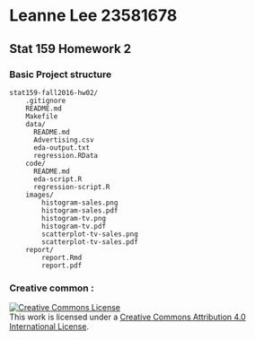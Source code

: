 # Leanne Lee 23581678
## Stat 159 Homework 2

### Basic Project structure

```
stat159-fall2016-hw02/
    .gitignore
    README.md
    Makefile
    data/
      README.md
      Advertising.csv
      eda-output.txt
      regression.RData
    code/
      README.md
      eda-script.R
      regression-script.R
    images/
        histogram-sales.png
        histogram-sales.pdf
        histogram-tv.png
        histogram-tv.pdf
        scatterplot-tv-sales.png
        scatterplot-tv-sales.pdf
    report/
        report.Rmd
        report.pdf
```

### Creative common : 

<a rel="license" href="http://creativecommons.org/licenses/by/4.0/"><img alt="Creative Commons License" style="border-width:0" src="https://i.creativecommons.org/l/by/4.0/88x31.png" /></a><br />This work is licensed under a <a rel="license" href="http://creativecommons.org/licenses/by/4.0/">Creative Commons Attribution 4.0 International License</a>.